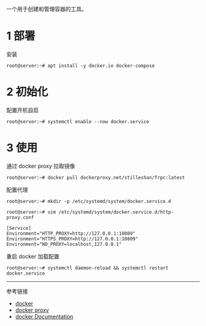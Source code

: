 一个用于创建和管理容器的工具。

# 1 部署

安装

```shell
root@server:~# apt install -y docker.io docker-compose
```

# 2 初始化

配置开机自启

```shell
root@server:~# systemctl enable --now docker.service
```

# 3 使用

通过 docker proxy 拉取镜像

```shell
root@server:~# docker pull dockerproxy.net/stilleshan/frpc:latest
```

配置代理

```shell
root@server:~# mkdir -p /etc/systemd/system/docker.service.d
```

```shell
root@server:~# vim /etc/systemd/system/docker.service.d/http-proxy.conf
```

```
[Service]
Environment="HTTP_PROXY=http://127.0.0.1:10809"
Environment="HTTPS_PROXY=http://127.0.0.1:10809"
Environment="NO_PROXY=localhost,127.0.0.1"
```

重启 docker 加载配置

```shell
root@server:~# systemctl daemon-reload && systemctl restart docker.service
```

---

参考链接

- [docker](https://www.docker.com/)
- [docker proxy](https://dockerproxy.net/)
- [docker Documentation](https://docs.docker.com/)
